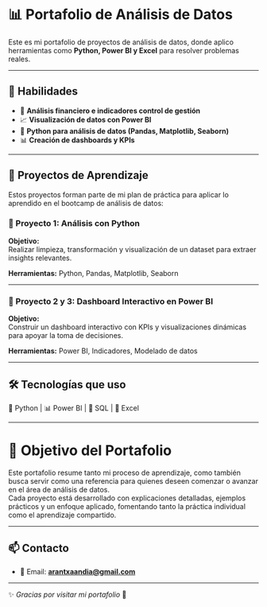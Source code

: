 # 📊 Portafolio de Análisis de Datos  

Este es mi portafolio de proyectos de análisis de datos, donde aplico herramientas como **Python, Power BI y Excel** para resolver problemas reales.  

---

## 🧠 Habilidades  
- 📌 **Análisis financiero e indicadores control de gestión**  
- 📈 **Visualización de datos con Power BI**  
- 🐍 **Python para análisis de datos (Pandas, Matplotlib, Seaborn)**  
- 📊 **Creación de dashboards y KPIs**  

---

## 📁 Proyectos de Aprendizaje  

Estos proyectos forman parte de mi plan de práctica para aplicar lo aprendido en el bootcamp de análisis de datos:  

### 🔹 Proyecto 1: Análisis con Python  
**Objetivo:**  
Realizar limpieza, transformación y visualización de un dataset para extraer insights relevantes.  

**Herramientas:** Python, Pandas, Matplotlib, Seaborn  

---

### 🔹 Proyecto 2 y 3: Dashboard Interactivo en Power BI  
**Objetivo:**  
Construir un dashboard interactivo con KPIs y visualizaciones dinámicas para apoyar la toma de decisiones.  

**Herramientas:** Power BI, Indicadores, Modelado de datos  

---

## 🛠️ Tecnologías que uso  
🐍 Python | 📊 Power BI | 💾 SQL | 📑 Excel  

---

# 🎯 Objetivo del Portafolio  

Este portafolio resume tanto mi proceso de aprendizaje, como también busca servir como una referencia para quienes deseen comenzar o avanzar en el área de análisis de datos.  
Cada proyecto está desarrollado con explicaciones detalladas, ejemplos prácticos y un enfoque aplicado, fomentando tanto la práctica individual como el aprendizaje compartido.  

---

## 📫 Contacto  
- 📧 Email: **arantxaandia@gmail.com**  

---

✨ *Gracias por visitar mi portafolio* 🙂  
